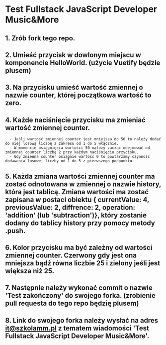 # Test Fullstack JavaScript Developer Music&More

## 1. Zrób fork tego repo.
## 2. Umieść przycisk w dowlonym miejscu w komponencie HelloWorld. (użycie Vuetify będzie plusem)
## 3. Na przycisku umieść wartość zmiennej o nazwie counter, której początkowa wartość to zero.
## 4. Każde naciśnięcie przycisku ma zmieniać wartość zmiennej counter.
      - Jeśli wartość zmiennej counter jest mniejsza do 50 to należy dodać do niej losową liczbę z zakresu od 1 do 5 włącznie.
      - W momencie osiągnięcia wartości 50 należy zacząć odejmować od zmiennej counter liczbę 2 przy każdym naciśnięciu przycisku.
      - Gdy zmienna counter osiągnie wartość 0 to powtarzamy czynność dodawania losowej liczby od 1 do 5 z pierwszego podpunktu.
## 5. Każda zmiana wartości zmiennej counter ma zostać odnotowana w zmiennej o nazwie history, która jest tablicą. Zmiana wartości ma zostać zapisana w postaci obiektu            { currentValue: 4, previousValue: 2, diffrence: 2, operation: 'addition' (lub 'subtraction')}, który zostanie dodany do tablicy history przy pomocy metody .push.
## 6. Kolor przycisku ma być zależny od wartości zmiennej counter. Czerwony gdy jest ona mniejsza bądź równa liczbie 25 i zielony jeśli jest większa niż 25.
## 7. Następnie należy wykonać commit o nazwie 'Test zakończony' do swojego forka. (zrobienie pull requesta do tego repo będzię plusem)
## 8. Link do swojego forka należy wysłać na adres it@szkolamm.pl z tematem wiadomości 'Test Fullstack JavaScript Developer Music&More'.
